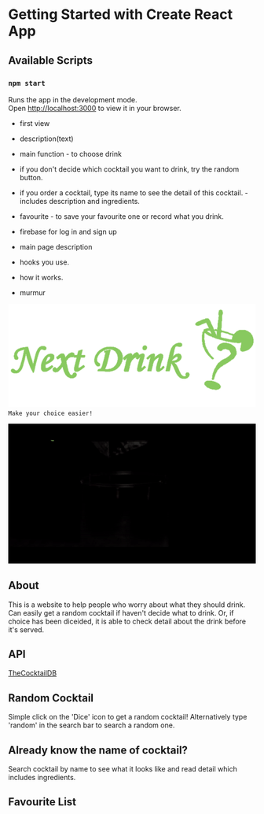 # Getting Started with Create React App
## Available Scripts
### `npm start`
Runs the app in the development mode.\
Open [http://localhost:3000](http://localhost:3000) to view it in your browser.



- first view

- description(text)

- main function - to choose drink
- if you don't decide which cocktail you want to drink, try the random button.
- if you order a cocktail, type its name to see the detail of this cocktail. - includes description and ingredients.

- favourite - to save your favourite one or record what you drink.
- firebase for log in and sign up

- main page description
- hooks you use.
- how it works.


- murmur

![Next Drink Logo](./src/assets/images/Logo/Logo.png)
`Make your choice easier!`

![first view gif](./src/assets/images/readme/first-view.gif)

## About
This is a website to help people who worry about what they should drink.
Can easily get a random cocktail if haven't decide what to drink.
Or, if choice has been diceided, it is able to check detail about the drink before it's served.

## API
[TheCocktailDB](https://www.thecocktaildb.com/api.php)

## Random Cocktail
Simple click on the 'Dice' icon to get a random cocktail!
Alternatively type 'random' in the search bar to search a random one.

## Already know the name of cocktail?
Search cocktail by name to see what it looks like and read detail which includes ingredients.

## Favourite List
